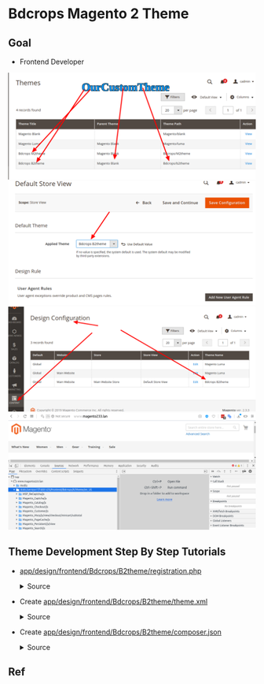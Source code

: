 # Bdcrops Magento 2 Theme



## Goal

- Frontend Developer




![](docs/b2themeAdmin.png)
![](docs/b2themeAdminConf.png)
![](docs/b2themeAdminList.png)
![](docs/frontendTheme.png)


## Theme Development Step By Step Tutorials

- [app/design/frontend/Bdcrops/B2theme/registration.php](registration.php)

    <details><summary>Source</summary>

      ```
      <?php
      use \Magento\Framework\Component\ComponentRegistrar;
      ComponentRegistrar::register(
          ComponentRegistrar::THEME, 'frontend/Bdcrops/b2theme', __DIR__
      );

      ```
    </details>


- Create [app/design/frontend/Bdcrops/B2theme/theme.xml](theme.xml)

  <details><summary>Source</summary>

      ```
        <?xml version="1.0"?>
        <theme xmlns:xsi="http://www.w3.org/2001/XMLSchema-instance" xsi:noNamespaceSchemaLocation="urn:magento:framework:Config/etc/theme.xsd">
            <title>Bdcrops B2theme</title>
            <parent>Magento/blank</parent>
            <media> <preview_image/> </media>
        </theme>{
        "name": "bdcrops/theme-frontend-b2theme",
        "description": "N/A",
        "config": {
          "sort-packages": true
        },
        "require": {
          "php": "~7.1.3||~7.2.0||~7.3.0",
          "magento/framework": "102.0.*",
          "magento/theme-frontend-blank": "100.3.*"
        },
        "type": "magento2-theme",
        "license": [
          "OSL-3.0",
          "AFL-3.0"
        ],
        "autoload": {
          "files": [
              "registration.php"
          ]
        },
        "version": "100.3.3"
        }
      ```
  </details>

- Create [app/design/frontend/Bdcrops/B2theme/composer.json](composer.json)

  <details><summary>Source</summary>

      ```
      {
          "name": "bdcrops/theme-frontend-b2theme",
          "description": "N/A",
          "config": {
              "sort-packages": true
          },
          "require": {
              "php": "~7.1.3||~7.2.0||~7.3.0",
              "magento/framework": "102.0.*",
              "magento/theme-frontend-blank": "100.3.*"
          },
          "type": "magento2-theme",
          "license": [
              "OSL-3.0",
              "AFL-3.0"
          ],
          "autoload": {
              "files": [
                  "registration.php"
              ]
          },
          "version": "100.3.3"
      }
      ```
  </details>

## Ref
